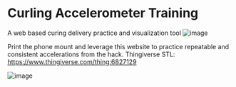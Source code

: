 # Curling Accelerometer Training
A web based curing delivery practice and visualization tool
![image](https://github.com/user-attachments/assets/ac250806-60db-4834-b5cb-d25636cfba5f)

Print the phone mount and leverage this website to practice repeatable and consistent accelerations from the hack.
Thingiverse STL: https://www.thingiverse.com/thing:6827129

![image](https://github.com/user-attachments/assets/59cc9725-5551-412b-8420-7cee92beef31)
